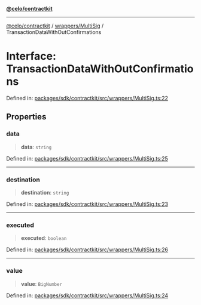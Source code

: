 [**@celo/contractkit**](../../../README.md)

***

[@celo/contractkit](../../../modules.md) / [wrappers/MultiSig](../README.md) / TransactionDataWithOutConfirmations

# Interface: TransactionDataWithOutConfirmations

Defined in: [packages/sdk/contractkit/src/wrappers/MultiSig.ts:22](https://github.com/celo-org/developer-tooling/blob/master/packages/sdk/contractkit/src/wrappers/MultiSig.ts#L22)

## Properties

### data

> **data**: `string`

Defined in: [packages/sdk/contractkit/src/wrappers/MultiSig.ts:25](https://github.com/celo-org/developer-tooling/blob/master/packages/sdk/contractkit/src/wrappers/MultiSig.ts#L25)

***

### destination

> **destination**: `string`

Defined in: [packages/sdk/contractkit/src/wrappers/MultiSig.ts:23](https://github.com/celo-org/developer-tooling/blob/master/packages/sdk/contractkit/src/wrappers/MultiSig.ts#L23)

***

### executed

> **executed**: `boolean`

Defined in: [packages/sdk/contractkit/src/wrappers/MultiSig.ts:26](https://github.com/celo-org/developer-tooling/blob/master/packages/sdk/contractkit/src/wrappers/MultiSig.ts#L26)

***

### value

> **value**: `BigNumber`

Defined in: [packages/sdk/contractkit/src/wrappers/MultiSig.ts:24](https://github.com/celo-org/developer-tooling/blob/master/packages/sdk/contractkit/src/wrappers/MultiSig.ts#L24)
